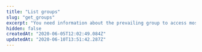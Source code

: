 ```yaml
---
title: "List groups"
slug: "get_groups"
excerpt: "You need information about the prevailing group to access most PAPI interfaces. This operation provides a read-only list of groups, which may contain properties. This operation provides a flat list of groups, along with `parentGroupId` information to structure them as a hierarchy. Each group also lists any available contracts that enable property features, but not which group contains a given property. The [Identity Management: User Administration API](http://learn.akamai.com/en-us/api/core_features/identity_management_user_admin/v2.html) allows you to associate properties with groups, and to modify the group hierarchy.  SIERRA TEST: See [ID prefixes](doc:id-prefixes). Links to guide doc work!"
hidden: false
createdAt: "2020-06-05T12:02:49.084Z"
updatedAt: "2020-06-10T13:51:42.287Z"
---
```

